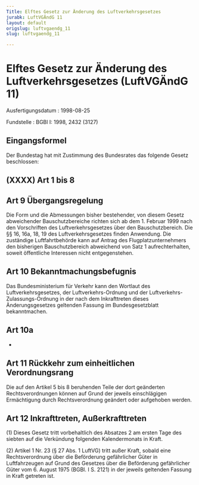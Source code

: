 ```yaml
---
Title: Elftes Gesetz zur Änderung des Luftverkehrsgesetzes
jurabk: LuftVGÄndG 11
layout: default
origslug: luftvgaendg_11
slug: luftvgaendg_11

---
```


# Elftes Gesetz zur Änderung des Luftverkehrsgesetzes (LuftVGÄndG 11)

Ausfertigungsdatum
:   1998-08-25

Fundstelle
:   BGBl I: 1998, 2432 (3127)



## Eingangsformel

Der Bundestag hat mit Zustimmung des Bundesrates das folgende Gesetz
beschlossen:


## (XXXX) Art 1 bis 8



## Art 9 Übergangsregelung

Die Form und die Abmessungen bisher bestehender, von diesem Gesetz
abweichender Bauschutzbereiche richten sich ab dem 1. Februar 1999
nach den Vorschriften des Luftverkehrsgesetzes über den
Bauschutzbereich. Die §§ 16, 16a, 18, 19 des Luftverkehrsgesetzes
finden Anwendung. Die zuständige Luftfahrtbehörde kann auf Antrag des
Flugplatzunternehmers den bisherigen Bauschutzbereich abweichend von
Satz 1 aufrechterhalten, soweit öffentliche Interessen nicht
entgegenstehen.


## Art 10 Bekanntmachungsbefugnis

Das Bundesministerium für Verkehr kann den Wortlaut des
Luftverkehrsgesetzes, der Luftverkehrs-Ordnung und der Luftverkehrs-
Zulassungs-Ordnung in der nach dem Inkrafttreten dieses
Änderungsgesetzes geltenden Fassung im Bundesgesetzblatt
bekanntmachen.


## Art 10a

-


## Art 11 Rückkehr zum einheitlichen Verordnungsrang

Die auf den Artikel 5 bis 8 beruhenden Teile der dort geänderten
Rechtsverordnungen können auf Grund der jeweils einschlägigen
Ermächtigung durch Rechtsverordnung geändert oder aufgehoben werden.


## Art 12 Inkrafttreten, Außerkrafttreten

(1) Dieses Gesetz tritt vorbehaltlich des Absatzes 2 am ersten Tage
des siebten auf die Verkündung folgenden Kalendermonats in Kraft.

(2) Artikel 1 Nr. 23 (§ 27 Abs. 1 LuftVG) tritt außer Kraft, sobald
eine Rechtsverordnung über die Beförderung gefährlicher Güter in
Luftfahrzeugen auf Grund des Gesetzes über die Beförderung
gefährlicher Güter vom 6. August 1975 (BGBl. I S. 2121) in der jeweils
geltenden Fassung in Kraft getreten ist.

